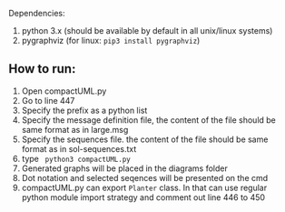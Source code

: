 Dependencies:
1. python 3.x (should be available by default in all unix/linux systems)
2. pygraphviz (for linux: ```pip3 install pygraphviz```)


## How to run:
1. Open compactUML.py
2. Go to line 447
3. Specify the prefix as a python list
4. Specify the message definition file, the content of the file should be same format as in large.msg
5. Specify the sequences file. the content of the file should be same format as in sol-sequences.txt
6. type ``` python3 compactUML.py```
7. Generated graphs will be placed in the diagrams folder
8. Dot notation and selected seqences will be presented on the cmd
9. compactUML.py can export ```Planter``` class. In that can use regular python module import strategy and comment out line 446 to 450 